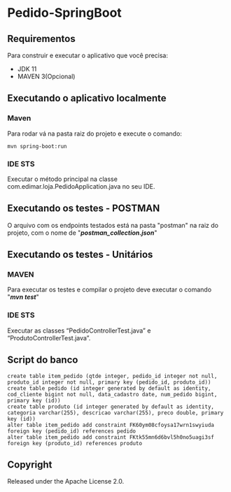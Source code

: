 # Pedido-SpringBoot

## Requirementos

Para construir e executar o aplicativo que você precisa:

- JDK 11
- MAVEN 3(Opcional)

## Executando o aplicativo localmente

### Maven

Para rodar vá na pasta raiz do projeto e execute o comando:

```
mvn spring-boot:run
```

### IDE STS

Executar o método principal na classe com.edimar.loja.PedidoApplication.java no seu IDE.

## Executando os testes - POSTMAN

O arquivo com os endpoints testados está na pasta "postman" na raiz do projeto, com o nome de "***postman_collection.json***"

## Executando os testes - Unitários

### MAVEN

Para executar os testes e compilar o projeto deve executar o comando "***mvn test***"

### IDE STS

Executar as classes “PedidoControllerTest.java” e “ProdutoControllerTest.java”.
## Script do banco

```
create table item_pedido (qtde integer, pedido_id integer not null, produto_id integer not null, primary key (pedido_id, produto_id))
create table pedido (id integer generated by default as identity, cod_cliente bigint not null, data_cadastro date, num_pedido bigint, primary key (id))
create table produto (id integer generated by default as identity, categoria varchar(255), descricao varchar(255), preco double, primary key (id))
alter table item_pedido add constraint FK60ym08cfoysa17wrn1swyiuda foreign key (pedido_id) references pedido
alter table item_pedido add constraint FKtk55mn6d6bvl5h0no5uagi3sf foreign key (produto_id) references produto
```

## Copyright
Released under the Apache License 2.0.
